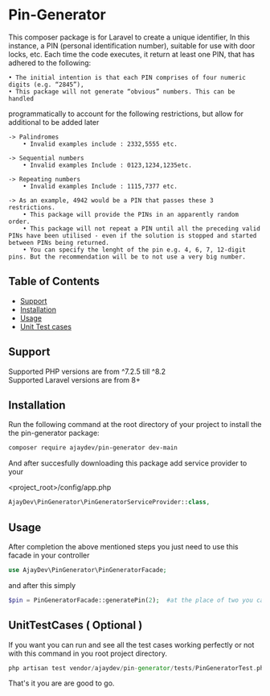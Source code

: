 # Pin-Generator

This composer package is for Laravel to create a unique identifier, In this instance, a PIN (personal identification number), suitable for use with door locks, etc. Each time the code executes, it return at least one PIN, that has adhered to the following:
    
    • The initial intention is that each PIN comprises of four numeric digits (e.g. “2845”),
    • This package will not generate “obvious” numbers. This can be handled

programmatically to account for the following restrictions, but allow for additional to be added later
    
    -> Palindromes
        • Invalid examples include : 2332,5555 etc.

    -> Sequential numbers
        • Invalid examples Include : 0123,1234,1235etc.

    -> Repeating numbers
        • Invalid examples Include : 1115,7377 etc.

    -> As an example, 4942 would be a PIN that passes these 3 restrictions.
        • This package will provide the PINs in an apparently random order.
        • This package will not repeat a PIN until all the preceding valid PINs have been utilised - even if the solution is stopped and started between PINs being returned.
        • You can specify the lenght of the pin e.g. 4, 6, 7, 12-digit pins. But the recommendation will be to not use a very big number. 
        
## Table of Contents

- [Support](#Support)
- [Installation](#installation)
- [Usage](#Usage)
- [Unit Test cases](#UnitTestCases)

## Support

Supported PHP versions are from ^7.2.5 till ^8.2 <br>
Supported Laravel versions are from 8+

## Installation

Run the following command at the root directory of your project to install the the pin-generator package:

```bash
composer require ajaydev/pin-generator dev-main
```

And after succesfully downloading this package add service provider to your

<project_root>/config/app.php

```php
AjayDev\PinGenerator\PinGeneratorServiceProvider::class,
```

## Usage

After completion the above mentioned steps you just need to use this facade in your controller

```php
use AjayDev\PinGenerator\PinGeneratorFacade;
```

and after this simply 

```php
$pin = PinGeneratorFacade::generatePin(2);  #at the place of two you can pass your length as per your requirement by default it will be 4 if you remove 2
```

## UnitTestCases ( Optional )

If you want you can run and see all the test cases working perfectly or not with this command in you root project directory.

```php
php artisan test vendor/ajaydev/pin-generator/tests/PinGeneratorTest.php
```

That's it you are are good to go.
